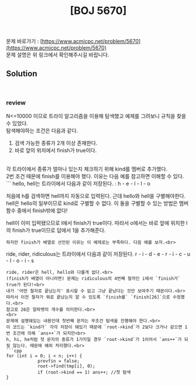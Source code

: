 ﻿---
toc: true
title:  "[BOJ 5670]"
last_modified_at:   2020-07-30
excerpt: "휴대폰 자판"
categories: PS2020
image: "/images/5670.png"
sitemap :
  changefreq : weekly
  priority : 1.0
---
문제 바로가기 : [https://www.acmicpc.net/problem/5670](https://www.acmicpc.net/problem/5670)<br>
문제 설명은 위 링크에서 확인해주시길 바랍니다.<br>
## Solution
<script src="https://gist.github.com/yooniversal/223ebdf94cf6190e7d8ec78f607edbca.js"></script>
<br>

### review
N<=10000 이므로 트라이 알고리즘을 이용해 탐색했고 예제를 그려보니 규칙을 찾을 수 있었다.<br>
탐색해야하는 조건은 다음과 같다.<br>
1) 검색 가능한 종류가 2개 이상 존재한다.<br>
2) 바로 앞의 위치에서 finish가 true이다.<br>
<br>
각 트라이에서 종류가 얼마나 있는지 체크하기 위해 kind를 멤버로 추가했다.<br>
2번 조건 때문에 finish를 이용해야 했다. 이유는 다음 예를 참고하면 이해할 수 있다.<br>
```
hello, hell는 트라이에서 다음과 같이 저장된다.
: h - e - l - l - o

처음에 h를 검색하면 hell까지 자동으로 입력된다. 근데 hello와 hell을 구별해야한다.
hell은 hello의 일부이므로 kind로 구별할 수 없다.
이 둘을 구별할 수 있는 방법은 멤버 함수 중에서 finish밖에 없다!

hell이 이미 입력됐으므로 l에서 finish가 true이다.
따라서 o에서는 바로 앞에 위치한 l의 finish가 true이므로 답에서 1을 추가해준다.
```
하지만 finish가 배열로 선언된 이유는 이 예제로는 부족하다. 다음 예를 보자.<br>
```
ride, rider, ridiculous는 트라이에서 다음과 같이 저장된다.
r - i - d - e - r
          - i - c - u - l - o - i - s
```
ride, rider은 hell, hello와 다를게 없다.<br>
(finish가 배열이 아니라면) 문제는 ridiculous의 4번째 철자인 i에서 `finish가` true가 된다!<br>
내가 '어떤 철자로 끝났는지' 표시할 수 없고 그냥 끝났다는 것만 보여주기 때문이다.<br>
따라서 이전 철자가 뭐로 끝났는지 알 수 있도록 `finish를` `finish[26]`으로 수정했다.<br>
참고로 26은 알파벳의 개수를 의미한다.<br>
<br>
문제에 설명돼있는 내용인데 첫번째 문자는 무조건 탐색을 진행해야 한다.<br>
이 코드는 `kind가` 각각 저장이 돼있기 때문에 `root->kind`가 2보다 크거나 같으면 1번 조건에 의해 `ans++`가 되지만<br>
h, hi, he처럼 첫 문자의 종류가 1가지일 경우 `root->kind`가 1이어서 `ans++`가 되질 않는다. 때문에 예외 처리했다.<br>
```cpp
for (int i = 0; i < n; i++) {
            prevfin = false;
            root->find(tmp[i], 0);
            if (root->kind == 1) ans++; //첫 탐색
}
```

<script src="https://utteranc.es/client.js"
        repo="yooniversal/blog-comments"
        issue-term="pathname"
        theme="github-light"
        crossorigin="anonymous"
        async>
</script>
